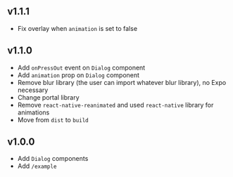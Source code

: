 ## v1.1.1

- Fix overlay when `animation` is set to false

## v1.1.0

- Add `onPressOut` event on `Dialog` component
- Add `animation` prop on `Dialog` component
- Remove blur library (the user can import whatever blur library), no Expo necessary
- Change portal library
- Remove `react-native-reanimated` and used `react-native` library for animations
- Move from `dist` to `build`

## v1.0.0

- Add `Dialog` components
- Add `/example`
